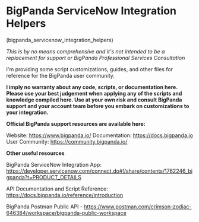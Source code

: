 # BigPanda ServiceNow Integration Helpers
 
(bigpanda_servicenow_integration_helpers)

*This is by no means comprehensive and it's not intended to be a replacement for support or BigPanda Professional Services Consultation* 

I'm providing some script customizations, guides, and other files for reference for the BigPanda user community.  

**I imply no warranty about any code, scripts, or documentation here.  Please use your best judgement when applying any of the scripts and knowledge compiled here.  Use at your own risk and consult BigPanda support and your account team before you embark on customizations to your integration.**

**Official BigPanda support resources are available here:**

Website:  https://www.bigpanda.io/ 
Documentation:  https://docs.bigpanda.io 
User Community:  https://community.bigpanda.io/

**Other useful resources**

BigPanda ServiceNow Integration App:  https://developer.servicenow.com/connect.do#!/share/contents/1762246_bigpanda?t=PRODUCT_DETAILS

API Documentation and Script Reference:  https://docs.bigpanda.io/reference/introduction

BigPanda Postman Public API - https://www.postman.com/crimson-zodiac-646384/workspace/bigpanda-public-workspace





